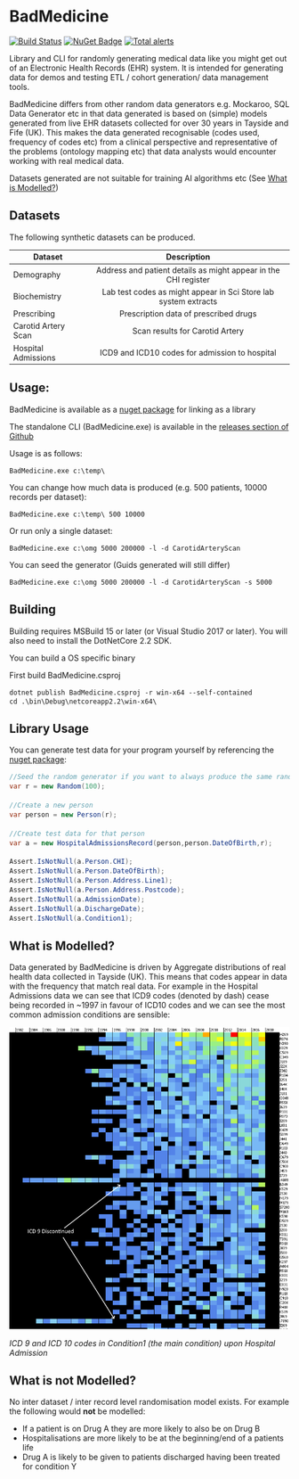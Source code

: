# BadMedicine

[![Build Status](https://travis-ci.org/HicServices/BadMedicine.svg?branch=master)](https://travis-ci.org/HicServices/BadMedicine) [![NuGet Badge](https://buildstats.info/nuget/HIC.BadMedicine)](https://www.nuget.org/packages/HIC.BadMedicine/)  [![Total alerts](https://img.shields.io/lgtm/alerts/g/HicServices/BadMedicine.svg?logo=lgtm&logoWidth=18)](https://lgtm.com/projects/g/HicServices/BadMedicine/alerts/)

Library and CLI for randomly generating medical data like you might get out of an Electronic Health Records (EHR) system.  It is intended for generating data for demos and testing ETL / cohort generation/ data management tools.

BadMedicine differs from other random data generators e.g. Mockaroo, SQL Data Generator etc in that data generated is based on (simple) models generated from live EHR datasets collected for over 30 years in Tayside and Fife (UK).  This makes the data generated recognisable (codes used, frequency of codes etc) from a clinical perspective and representative of the problems (ontology mapping etc) that data analysts would encounter working with real medical data.

Datasets generated are not suitable for training AI algorithms etc (See [What is Modelled?](#what-is-modelled))

## Datasets

The following synthetic datasets can be produced.

| Dataset        | Description           |
| ------------- |:-------------:|
| Demography      | Address and patient details as might appear in the CHI register |
| Biochemistry      | Lab test codes as might appear in Sci Store lab system extracts |
| Prescribing      | Prescription data of prescribed drugs |
| Carotid Artery Scan      | Scan results for Carotid Artery |
| Hospital Admissions | ICD9 and ICD10 codes for admission to hospital |

## Usage:

BadMedicine is available as a [nuget package](https://www.nuget.org/packages/HIC.BadMedicine/) for linking as a library

The standalone CLI (BadMedicine.exe) is available in the [releases section of Github](https://github.com/HicServices/BadMedicine/releases)

Usage is as follows:

```
BadMedicine.exe c:\temp\
```

You can change how much data is produced (e.g. 500 patients, 10000 records per dataset):

```
BadMedicine.exe c:\temp\ 500 10000
```

Or run only a single dataset:

```
BadMedicine.exe c:\omg 5000 200000 -l -d CarotidArteryScan
```

You can seed the generator (Guids generated will still differ)

```
BadMedicine.exe c:\omg 5000 200000 -l -d CarotidArteryScan -s 5000
```

## Building

Building requires MSBuild 15 or later (or Visual Studio 2017 or later).  You will also need to install the DotNetCore 2.2 SDK.

You can build a OS specific binary

First build BadMedicine.csproj
```
dotnet publish BadMedicine.csproj -r win-x64 --self-contained
cd .\bin\Debug\netcoreapp2.2\win-x64\
```

## Library Usage

You can generate test data for your program yourself by referencing the [nuget package](https://www.nuget.org/packages/HIC.BadMedicine/):

```csharp
//Seed the random generator if you want to always produce the same randomisation
var r = new Random(100);

//Create a new person
var person = new Person(r);

//Create test data for that person
var a = new HospitalAdmissionsRecord(person,person.DateOfBirth,r);

Assert.IsNotNull(a.Person.CHI);
Assert.IsNotNull(a.Person.DateOfBirth);
Assert.IsNotNull(a.Person.Address.Line1);
Assert.IsNotNull(a.Person.Address.Postcode);
Assert.IsNotNull(a.AdmissionDate);
Assert.IsNotNull(a.DischargeDate);
Assert.IsNotNull(a.Condition1);
```

## What is Modelled?

Data generated by BadMedicine is driven by Aggregate distributions of real health data collected in Tayside (UK).  This means that codes appear in data with the frequency that match real data.  For example in the Hospital Admissions data we can see that ICD9 codes (denoted by dash) cease being recorded in ~1997 in favour of ICD10 codes and we can see the most common admission conditions are sensible:

![alt text](./Images/MainConditionDistribution.png)

*ICD 9 and ICD 10 codes in Condition1 (the main condition) upon Hospital Admission*

## What is not Modelled?

No inter dataset / inter record level randomisation model exists.  For example the following would **not** be modelled:

- If a patient is on Drug A they are more likely to also be on Drug B
- Hospitalisations are more likely to be at the beginning/end of a patients life
- Drug A is likely to be given to patients discharged having been treated for condition Y
